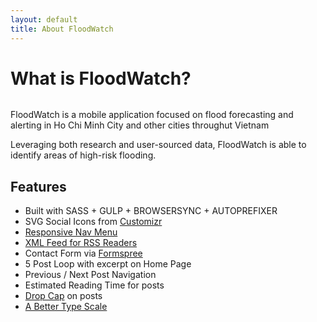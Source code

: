 ```yaml
---
layout: default
title: About FloodWatch
---
```


<div class="post">
	<h1 class="pageTitle">What is FloodWatch?</h1>
	<img src="{{ '/assets/img/floodwatchappdesign.png' }}" alt="">
	<p class="intro">FloodWatch is a mobile application focused on flood forecasting and alerting in Ho Chi Minh City and other cities throughut Vietnam</p>
	<p>Leveraging both research and user-sourced data, FloodWatch is able to identify areas of high-risk flooding.</p>
	<h2>Features</h2>
	<ul>
		<li>Built with SASS + GULP + BROWSERSYNC + AUTOPREFIXER</li>
  		<li>SVG Social Icons from <a href="http://customizr.net/icons/">Customizr</a></li>
  		<li><a href="http://responsive-nav.com/">Responsive Nav Menu</a></li>
  		<li><a href="https://github.com/snaptortoise/jekyll-rss-feeds">XML Feed for RSS Readers</a></li>
  		<li>Contact Form via <a href="http://formspree.io/">Formspree</a></li>
      <li>5 Post Loop with excerpt on Home Page</li>
  		<li>Previous / Next Post Navigation</li>
      <li>Estimated Reading Time for posts</li>
  		<li><a href="https://github.com/adobe-webplatform/dropcap.js">Drop Cap</a> on posts</li>
  		<li><a href="http://typecast.com/blog/a-more-modern-scale-for-web-typography">A Better Type Scale</a></li>
  	</ul>
</div>
